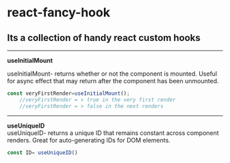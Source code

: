 # react-fancy-hook

## Its a collection of handy react custom hooks

<hr />  

**useInitialMount**  

useInitialMount- returns whether or not the component is mounted. 
Useful for async effect that may return after the component has been unmounted.



```js
const veryFirstRender=useInitialMount();
    //veryFirstRender = > true in the very first render
    //veryFirstRender = > false in the next renders 

```

<hr />

**useUniqueID**  
useUniqueID- returns a unique ID that remains constant across component renders. Great for auto-generating IDs for DOM elements.

```js
const ID= useUniqueID()
```







